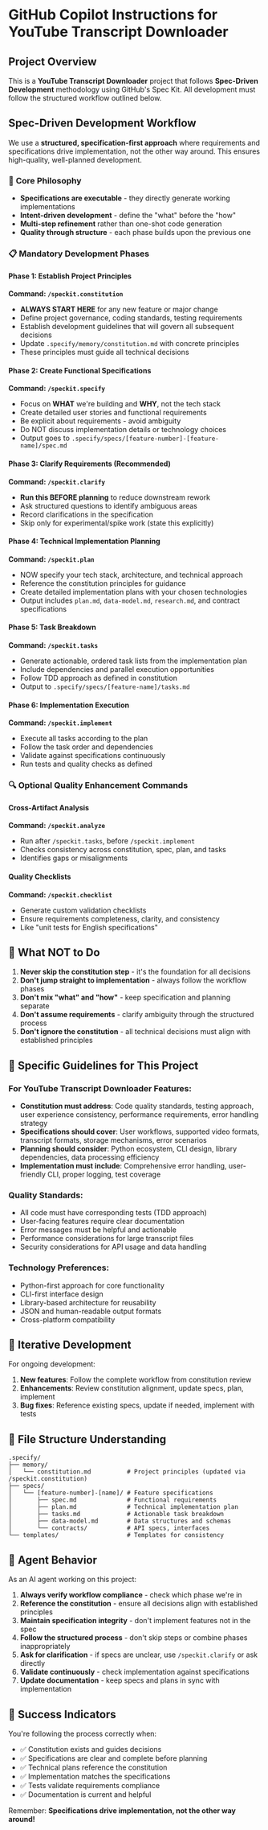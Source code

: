# GitHub Copilot Instructions for YouTube Transcript Downloader

## Project Overview
This is a **YouTube Transcript Downloader** project that follows **Spec-Driven Development** methodology using GitHub's Spec Kit. All development must follow the structured workflow outlined below.

## Spec-Driven Development Workflow

We use a **structured, specification-first approach** where requirements and specifications drive implementation, not the other way around. This ensures high-quality, well-planned development.

### 🎯 **Core Philosophy**
- **Specifications are executable** - they directly generate working implementations
- **Intent-driven development** - define the "what" before the "how"
- **Multi-step refinement** rather than one-shot code generation
- **Quality through structure** - each phase builds upon the previous one

### 📋 **Mandatory Development Phases**

#### **Phase 1: Establish Project Principles** 
**Command: `/speckit.constitution`**
- **ALWAYS START HERE** for any new feature or major change
- Define project governance, coding standards, testing requirements
- Establish development guidelines that will govern all subsequent decisions
- Update `.specify/memory/constitution.md` with concrete principles
- These principles must guide all technical decisions

#### **Phase 2: Create Functional Specifications**
**Command: `/speckit.specify`**
- Focus on **WHAT** we're building and **WHY**, not the tech stack
- Create detailed user stories and functional requirements
- Be explicit about requirements - avoid ambiguity
- Do NOT discuss implementation details or technology choices
- Output goes to `.specify/specs/[feature-number]-[feature-name]/spec.md`

#### **Phase 3: Clarify Requirements (Recommended)**
**Command: `/speckit.clarify`**
- **Run this BEFORE planning** to reduce downstream rework
- Ask structured questions to identify ambiguous areas
- Record clarifications in the specification
- Skip only for experimental/spike work (state this explicitly)

#### **Phase 4: Technical Implementation Planning**
**Command: `/speckit.plan`**
- NOW specify your tech stack, architecture, and technical approach
- Reference the constitution principles for guidance
- Create detailed implementation plans with your chosen technologies
- Output includes `plan.md`, `data-model.md`, `research.md`, and contract specifications

#### **Phase 5: Task Breakdown**
**Command: `/speckit.tasks`**
- Generate actionable, ordered task lists from the implementation plan
- Include dependencies and parallel execution opportunities
- Follow TDD approach as defined in constitution
- Output to `.specify/specs/[feature-name]/tasks.md`

#### **Phase 6: Implementation Execution**
**Command: `/speckit.implement`**
- Execute all tasks according to the plan
- Follow the task order and dependencies
- Validate against specifications continuously
- Run tests and quality checks as defined

### 🔍 **Optional Quality Enhancement Commands**

#### **Cross-Artifact Analysis**
**Command: `/speckit.analyze`**
- Run after `/speckit.tasks`, before `/speckit.implement`
- Checks consistency across constitution, spec, plan, and tasks
- Identifies gaps or misalignments

#### **Quality Checklists**
**Command: `/speckit.checklist`**
- Generate custom validation checklists
- Ensure requirements completeness, clarity, and consistency
- Like "unit tests for English specifications"

## 🚫 **What NOT to Do**

1. **Never skip the constitution step** - it's the foundation for all decisions
2. **Don't jump straight to implementation** - always follow the workflow phases
3. **Don't mix "what" and "how"** - keep specification and planning separate
4. **Don't assume requirements** - clarify ambiguity through the structured process
5. **Don't ignore the constitution** - all technical decisions must align with established principles

## 🎯 **Specific Guidelines for This Project**

### For YouTube Transcript Downloader Features:
- **Constitution must address**: Code quality standards, testing approach, user experience consistency, performance requirements, error handling strategy
- **Specifications should cover**: User workflows, supported video formats, transcript formats, storage mechanisms, error scenarios
- **Planning should consider**: Python ecosystem, CLI design, library dependencies, data processing efficiency
- **Implementation must include**: Comprehensive error handling, user-friendly CLI, proper logging, test coverage

### Quality Standards:
- All code must have corresponding tests (TDD approach)
- User-facing features require clear documentation
- Error messages must be helpful and actionable
- Performance considerations for large transcript files
- Security considerations for API usage and data handling

### Technology Preferences:
- Python-first approach for core functionality
- CLI-first interface design
- Library-based architecture for reusability
- JSON and human-readable output formats
- Cross-platform compatibility

## 🔄 **Iterative Development**

For ongoing development:
1. **New features**: Follow the complete workflow from constitution review
2. **Enhancements**: Review constitution alignment, update specs, plan, implement
3. **Bug fixes**: Reference existing specs, update if needed, implement with tests

## 📁 **File Structure Understanding**

```
.specify/
├── memory/
│   └── constitution.md          # Project principles (updated via /speckit.constitution)
├── specs/
│   └── [feature-number]-[name]/ # Feature specifications
│       ├── spec.md              # Functional requirements
│       ├── plan.md              # Technical implementation plan
│       ├── tasks.md             # Actionable task breakdown
│       ├── data-model.md        # Data structures and schemas
│       └── contracts/           # API specs, interfaces
└── templates/                   # Templates for consistency
```

## 🤖 **Agent Behavior**

As an AI agent working on this project:

1. **Always verify workflow compliance** - check which phase we're in
2. **Reference the constitution** - ensure all decisions align with established principles
3. **Maintain specification integrity** - don't implement features not in the spec
4. **Follow the structured process** - don't skip steps or combine phases inappropriately
5. **Ask for clarification** - if specs are unclear, use `/speckit.clarify` or ask directly
6. **Validate continuously** - check implementation against specifications
7. **Update documentation** - keep specs and plans in sync with implementation

## 🎪 **Success Indicators**

You're following the process correctly when:
- ✅ Constitution exists and guides decisions
- ✅ Specifications are clear and complete before planning
- ✅ Technical plans reference the constitution
- ✅ Implementation matches the specifications
- ✅ Tests validate requirements compliance
- ✅ Documentation is current and helpful

Remember: **Specifications drive implementation, not the other way around!**
